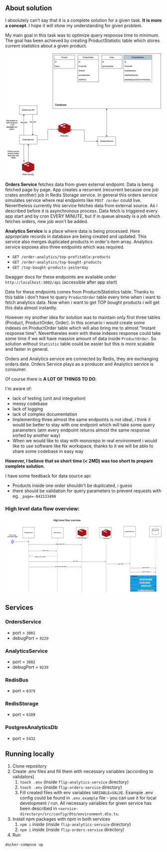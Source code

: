 
## About solution

I absolutely can’t say that it is a complete solution for a given task. **It is more a concept**.
I hope it will show my understanding for given problem.

My main goal in this task was to optimize query response time to minimum.
The goal has been achieved by creating ProductStatistic table which stores current statistics about a given product.

![flip_arch](docs/flip_arch.jpg)

**Orders Service** fetches data from given external endpoint. Data is being fetched page by page. App creates a recurrent (recurrent because one job crates another) job in
Redis Storage service. In general this orders service simulates service where real endpoints like `POST /order` could live.
Nevertheless currently this service fetches data from external source. As i described before it is asynchronous process. Data fetch
is triggered every app start and by cron EVERY MINUTE, but if in queue already is a job which fetches orders, new job won't be added.


**Analytics Service** is a place where data is being processed. Here appropriate records in database are being created and updated.
This service also merges duplicated products in order's item array.
Analytics service exposes also three endpoints which was required.
- `GET /order-analytics/top-profitable-products`
- `GET /order-analytics/top-bought-products`
- `GET /top-bought-products-yesterday`

Swagger docs for these endpoints are available under `http://localhost:3002/api` (accessible after app start)

Data for these endpoints comes from ProductsStatistics table. 
Thanks to this table i don't have to query `ProductOrder` table every time when i want to fetch analytics data. Now when i want to get TOP 
bought products i will get this data almost instantly.

However my another idea for solution was to maintain only first three tables (Product, ProductOrder, Order).
In this scenario i would create some indexes on ProductOrder table which will also bring me to almost "Instant response time".
Neverthereles even with these indexes response could take some time if we will have massive amount of data inside `ProductOrder`.
So solution without `Statistic` table could be easier but this is more scalable and faster in general.

Orders and Analytics service are connected by Redis, they are exchanging orders data. Orders Service plays as a producer and Analytics service is consumer.

Of course there is **A LOT OF THINGS TO DO**:

I'm aware of:
* lack of testing (unit and integration)
* messy codebase
* lack of logging
* lack of complex documentation
* Implementing three almost the same endpoints is not ideal, i think it would be better to stay with one endpoint which will take some query parameters
(atm every endpoint returns almost the same response sorted by another way)
* When we would like to stay with monorepo in real environment i would like to use software like Nx workspace,
thanks to it we will be ablo to share some codebase in easy way

**However, I believe that so short time (< 2MD) was too short to prepare complete solution.**


I have some feedback for data source api:
* Products inside one order shouldn't be duplicated, i guess
* there should be validation for query parameters to prevent requests with eg. `_page=-042133490`

### High level data flow overview:

![flip_seq](docs/flip_seq.jpg)

## Services

### OrdersService

- port = `3001`
- debugPort = `9229`

### AnalyticsService

- port = `3002`
- debugPort = `9239`

### RedisBus

- port = `6379`

### RedisStorage

- port = `6389`

### PostgresAnalyticsDb

- port = `5432`

## Running locally

1. Clone repository
2. Create .env files and fill them with necessary variables (according to validators)
   1. `touch .env` (inside `flip-analytics-service` directory)
   2. `touch .env` (inside `flip-orders-service` directory)
   3. Fill created files with env variables `VARIABLE=VALUE`. Example .env config could be found in `.env.example` file - you can use it for local development / run. All necessary variables for given service has been described in `<service-directory>/src/config/dto/environment.dto.ts`.
3. Install npm packages with npm in both services
   1. `npm i` inside (inside `flip-analytics-service` directory)
   2. `npm i` inside (inside `flip-orders-service` directory)
4. Run

```shell
docker-compose up
```
